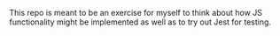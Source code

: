 This repo is meant to be an exercise for myself to think about how JS functionality might be implemented as well as to try out Jest for testing.